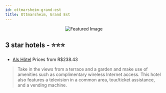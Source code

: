 ```yaml
---
id: ottmarsheim-grand-est
title: Ottmarsheim, Grand Est
---
```


<center><img src="https://i.travelapi.com/hotels/3000000/2030000/2027300/2027266/3212c190_z.jpg" alt="Featured Image" /></center>


##  3 star hotels - ⭐️⭐️⭐️

-    [Als Hôtel](https://us.hurb.com/hotels/ottmarsheim/als-hotel-JNP-JP345837?cmp=18055) Prices from R$238.43
   > Take in the views from a terrace and a garden and make use of amenities such as complimentary wireless Internet access. This hotel also features a television in a common area, tour/ticket assistance, and a vending machine.
